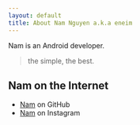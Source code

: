 ```yaml
---
layout: default
title: About Nam Nguyen a.k.a eneim
---
```


Nam is an Android developer.

> the simple, the best.

## Nam on the Internet

* [Nam][github] on GitHub
* [Nam][instagram] on Instagram

[github]: https://github.com/eneim
[instagram]: https://www.instagram.com/eneim
